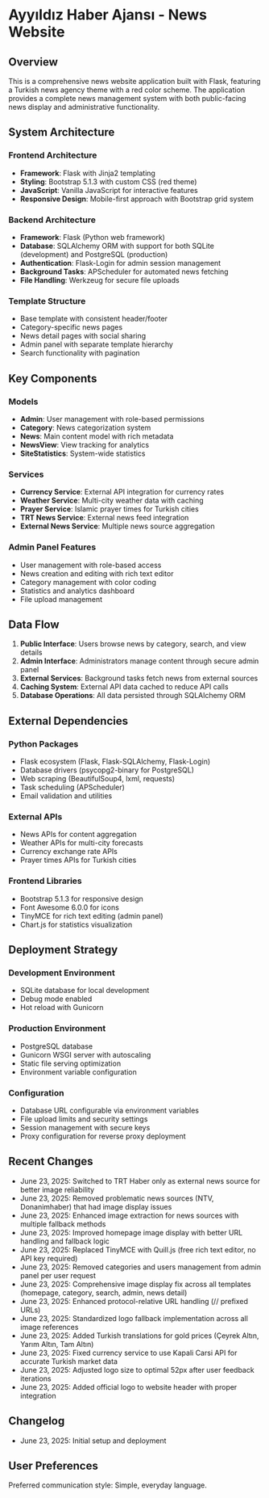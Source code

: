 # Ayyıldız Haber Ajansı - News Website

## Overview

This is a comprehensive news website application built with Flask, featuring a Turkish news agency theme with a red color scheme. The application provides a complete news management system with both public-facing news display and administrative functionality.

## System Architecture

### Frontend Architecture
- **Framework**: Flask with Jinja2 templating
- **Styling**: Bootstrap 5.1.3 with custom CSS (red theme)
- **JavaScript**: Vanilla JavaScript for interactive features
- **Responsive Design**: Mobile-first approach with Bootstrap grid system

### Backend Architecture
- **Framework**: Flask (Python web framework)
- **Database**: SQLAlchemy ORM with support for both SQLite (development) and PostgreSQL (production)
- **Authentication**: Flask-Login for admin session management
- **Background Tasks**: APScheduler for automated news fetching
- **File Handling**: Werkzeug for secure file uploads

### Template Structure
- Base template with consistent header/footer
- Category-specific news pages
- News detail pages with social sharing
- Admin panel with separate template hierarchy
- Search functionality with pagination

## Key Components

### Models
- **Admin**: User management with role-based permissions
- **Category**: News categorization system
- **News**: Main content model with rich metadata
- **NewsView**: View tracking for analytics
- **SiteStatistics**: System-wide statistics

### Services
- **Currency Service**: External API integration for currency rates
- **Weather Service**: Multi-city weather data with caching
- **Prayer Service**: Islamic prayer times for Turkish cities
- **TRT News Service**: External news feed integration
- **External News Service**: Multiple news source aggregation

### Admin Panel Features
- User management with role-based access
- News creation and editing with rich text editor
- Category management with color coding
- Statistics and analytics dashboard
- File upload management

## Data Flow

1. **Public Interface**: Users browse news by category, search, and view details
2. **Admin Interface**: Administrators manage content through secure admin panel
3. **External Services**: Background tasks fetch news from external sources
4. **Caching System**: External API data cached to reduce API calls
5. **Database Operations**: All data persisted through SQLAlchemy ORM

## External Dependencies

### Python Packages
- Flask ecosystem (Flask, Flask-SQLAlchemy, Flask-Login)
- Database drivers (psycopg2-binary for PostgreSQL)
- Web scraping (BeautifulSoup4, lxml, requests)
- Task scheduling (APScheduler)
- Email validation and utilities

### External APIs
- News APIs for content aggregation
- Weather APIs for multi-city forecasts
- Currency exchange rate APIs
- Prayer times APIs for Turkish cities

### Frontend Libraries
- Bootstrap 5.1.3 for responsive design
- Font Awesome 6.0.0 for icons
- TinyMCE for rich text editing (admin panel)
- Chart.js for statistics visualization

## Deployment Strategy

### Development Environment
- SQLite database for local development
- Debug mode enabled
- Hot reload with Gunicorn

### Production Environment
- PostgreSQL database
- Gunicorn WSGI server with autoscaling
- Static file serving optimization
- Environment variable configuration

### Configuration
- Database URL configurable via environment variables
- File upload limits and security settings
- Session management with secure keys
- Proxy configuration for reverse proxy deployment

## Recent Changes
- June 23, 2025: Switched to TRT Haber only as external news source for better image reliability
- June 23, 2025: Removed problematic news sources (NTV, Donanimhaber) that had image display issues
- June 23, 2025: Enhanced image extraction for news sources with multiple fallback methods
- June 23, 2025: Improved homepage image display with better URL handling and fallback logic
- June 23, 2025: Replaced TinyMCE with Quill.js (free rich text editor, no API key required)
- June 23, 2025: Removed categories and users management from admin panel per user request
- June 23, 2025: Comprehensive image display fix across all templates (homepage, category, search, admin, news detail)
- June 23, 2025: Enhanced protocol-relative URL handling (// prefixed URLs)
- June 23, 2025: Standardized logo fallback implementation across all image references
- June 23, 2025: Added Turkish translations for gold prices (Çeyrek Altın, Yarım Altın, Tam Altın)
- June 23, 2025: Fixed currency service to use Kapali Carsi API for accurate Turkish market data
- June 23, 2025: Adjusted logo size to optimal 52px after user feedback iterations
- June 23, 2025: Added official logo to website header with proper integration

## Changelog
- June 23, 2025: Initial setup and deployment

## User Preferences

Preferred communication style: Simple, everyday language.